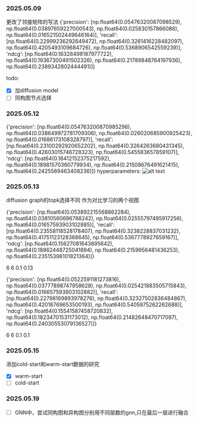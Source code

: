 ### 2025.05.09
更改了邻接矩阵的写法
{'precision': [np.float64(0.05476320087098529), np.float64(0.03897659227000543), np.float64(0.025830157866086), np.float64(0.016521502449646164)], 'recall': [np.float64(0.22999236292649472), np.float64(0.3261416228482097), np.float64(0.4205493109684726), np.float64(0.5368906542559239)], 'ndcg': [np.float64(0.16328498187977722), np.float64(0.19367300491502326), np.float64(0.21789848764197936), np.float64(0.2389342802444491)]}

todo: 
- [x] 加diffusion model
- [ ] 同构图节点选择

### 2025.05.12
{'precision': [np.float64(0.054763200870985296), np.float64(0.038649972781709306), np.float64(0.026020685900925423), np.float64(0.01686173108328797)], 'recall': [np.float64(0.23100292920652202), np.float64(0.3264263680431345), np.float64(0.42603015746728323), np.float64(0.545583657859107)], 'ndcg': [np.float64(0.16412152375217592), np.float64(0.18981570360779934), np.float64(0.21508676491621415), np.float64(0.2425569463408236)]}
hyperparameters:
![alt text](image.png)

### 2025.05.13
diffusion graph的topk选择不同 作为对比学习的两个视图

{'precision': [np.float64(0.053892215568862284), np.float64(0.03810560696788242), np.float64(0.02555797495917256), np.float64(0.01657593903102885)], 'recall': [np.float64(0.23558118528178407), np.float64(0.3238228837031232), np.float64(0.41751123128368645), np.float64(0.5367778927659167)], 'ndcg': [np.float64(0.15627081643695642), np.float64(0.18862448725041894), np.float64(0.2159956481436253), np.float64(0.23515398101821364)]}

6 6 0.1 0.13

{'precision': [np.float64(0.0522591181273816), np.float64(0.03777898747958628), np.float64(0.025421883505715843), np.float64(0.016657593903102882)], 'recall': [np.float64(0.22798169893978276), np.float64(0.32327502836484867), np.float64(0.42018769653500193), np.float64(0.5405975262262688)], 'ndcg': [np.float64(0.15541587458720832), np.float64(0.18234701531173012), np.float64(0.21482648470717097), np.float64(0.24030553079136527)]}

6 6 0.1 0.1

### 2025.05.15
添加cold-start和warm-start数据的研究
- [x] warm-start
- [ ] cold-start

### 2025.05.19
- [ ] GNN中，尝试同构图和异构图分别用不同层数的gnn,只在最后一层进行融合